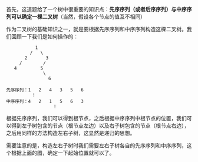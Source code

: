 首先，这道题给了一个树中很重要的知识点：**先序序列（或者后序序列）与中序序列可以确定一棵二叉树**（当然，假设各个节点的值互不相同）    
    
作为二叉树的基础知识之一，就是要根据先序序列和中序序列构造这棵二叉树。我们回顾一下我们是如何操作的：   
```
           1   
         /   \
       2       3
     /        /
   4         5
              \
                6
    
先序序列：1   2   4   3   5   6   
          !
中序序列：4   2   1   5   6   3
                  !  
 ```   
 
根据先序序列，我们可以得到根节点，之后根据中序序列中根节点的位置，我们可以得到左子树包含的节点（根节点左边）以及右子树包含的节点（根节点右边），之后用同样的方法构造左右子树，这显然是递归的思想。    
   
需要注意的是，构造左右子树时我们需要左右子树各自的先序序列和中序序列，这个根据上面的图，确定一下起始位置就可以了。
